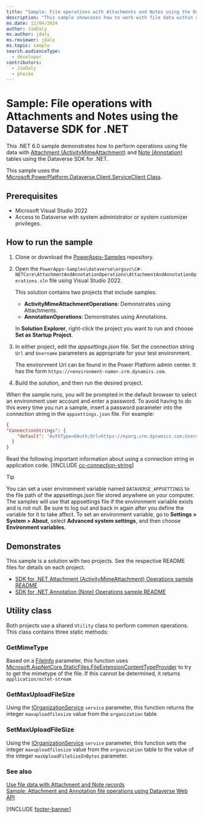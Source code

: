 ```yaml
---
title: "Sample: File operations with Attachments and Notes using the Dataverse SDK for .NET | Microsoft Docs" # Intent and product brand in a unique string of 43-59 chars including spaces
description: "This sample showcases how to work with file data within attachment and note tables." # 115-145 characters including spaces. This abstract displays in the search result.
ms.date: 12/04/2024
author: JimDaly
ms.author: jdaly
ms.reviewer: jdaly
ms.topic: sample
search.audienceType:
  - developer
contributors:
  - JimDaly
  - phecke
---
```

# Sample: File operations with Attachments and Notes using the Dataverse SDK for .NET

This .NET 6.0 sample demonstrates how to perform operations using file data with [Attachment (ActivityMimeAttachment)](../../reference/entities/activitymimeattachment.md) and [Note (Annotation)](../../reference/entities/annotation.md) tables using the Dataverse SDK for .NET.

This sample uses the [Microsoft.PowerPlatform.Dataverse.Client.ServiceClient Class](xref:Microsoft.PowerPlatform.Dataverse.Client.ServiceClient).

## Prerequisites

- Microsoft Visual Studio 2022
- Access to Dataverse with system administrator or system customizer privileges.

## How to run the sample

1. Clone or download the [PowerApps-Samples](https://github.com/microsoft/PowerApps-Samples) repository.
1. Open the `PowerApps-Samples\dataverse\orgsvc\C#-NETCore\AttachmentAndAnnotationOperations\AttachmentAndAnnotationOperations.sln` file using Visual Studio 2022.

   This solution contains two projects that include samples:

   - **ActivityMimeAttachmentOperations**: Demonstrates using Attachments.
   - **AnnotationOperations**: Demonstrates using Annotations.

   In **Solution Explorer**, right-click the project you want to run and choose **Set as Startup Project**.

1. In either project, edit the *appsettings.json* file. Set the connection string `Url` and `Username` parameters as appropriate for your test environment.

   The environment Url can be found in the Power Platform admin center. It has the form `https://<environment-name>.crm.dynamics.com`.

1. Build the solution, and then run the desired project.

When the sample runs, you will be prompted in the default browser to select an environment user account and enter a password. To avoid having to do this every time you run a sample, insert a password parameter into the connection string in the `appsettings.json` file. For example:

```json
{
"ConnectionStrings": {
    "default": "AuthType=OAuth;Url=https://myorg.crm.dynamics.com;Username=someone@myorg.onmicrosoft.com;Password=mypassword;RedirectUri=http://localhost;AppId=51f81489-12ee-4a9e-aaae-a2591f45987d;LoginPrompt=Auto"
  }
}
```

Read the following important information about using a connection string in application code.
[!INCLUDE [cc-connection-string](../../includes/cc-connection-string.md)]

> [!TIP]
> You can set a user environment variable named `DATAVERSE_APPSETTINGS` to the file path of the appsettings.json file stored anywhere on your computer. The samples will use that appsettings file if the environment variable exists and is not null. Be sure to log out and back in again after you define the variable for it to take affect. To set an environment variable, go to **Settings > System > About**, select **Advanced system settings**, and then choose **Environment variables**.

## Demonstrates

This sample is a solution with two projects. See the respective README files for details on each project.

- [SDK for .NET Attachment (ActivityMimeAttachment) Operations sample README](https://github.com/microsoft/PowerApps-Samples/blob/master/dataverse/orgsvc/C%23-NETCore/AttachmentAndAnnotationOperations/ActivityMimeAttachmentOperations/README.md)
- [SDK for .NET Annotation (Note) Operations sample README](https://github.com/microsoft/PowerApps-Samples/blob/master/dataverse/orgsvc/C%23-NETCore/AttachmentAndAnnotationOperations/AnnotationOperations/README.md)

## Utility class

Both projects use a shared `Utility` class to perform common operations. This class contains three static methods:

### GetMimeType

Based on a [FileInfo](xref:System.IO.FileInfo) parameter, this function uses [Microsoft.AspNetCore.StaticFiles.FileExtensionContentTypeProvider](xref:Microsoft.AspNetCore.StaticFiles.FileExtensionContentTypeProvider) to try to get the mimetype of the file. If this cannot be determined, it returns `application/octet-stream`

### GetMaxUploadFileSize

Using the [IOrganizationService](xref:Microsoft.Xrm.Sdk.IOrganizationService) `service` parameter, this function returns the integer `maxuploadfilesize` value from the `organization` table.

### SetMaxUploadFileSize

Using the [IOrganizationService](xref:Microsoft.Xrm.Sdk.IOrganizationService) `service` parameter, this function sets the integer `maxuploadfilesize` value from the `organization` table to the value of the integer `maxUploadFileSizeInBytes` parameter.

### See also

[Use file data with Attachment and Note records](../../attachment-annotation-files.md)<br />
[Sample: Attachment and Annotation file operations using Dataverse Web API](../../webapi/samples/attachment-annotation-file-operations.md)

[!INCLUDE [footer-banner](../../../../includes/footer-banner.md)]
